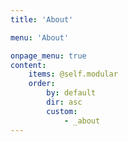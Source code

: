 ```yaml
---
title: 'About'

menu: 'About'

onpage_menu: true
content:
    items: @self.modular
    order:
        by: default
        dir: asc
        custom:
            - _about
---
```


